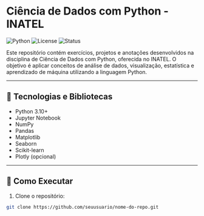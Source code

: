 # Ciência de Dados com Python - INATEL

![Python](https://img.shields.io/badge/Python-3.10-blue.svg)
![License](https://img.shields.io/badge/license-MIT-green.svg)
![Status](https://img.shields.io/badge/status-Em%20Desenvolvimento-yellow)

Este repositório contém exercícios, projetos e anotações desenvolvidos na disciplina de Ciência de Dados com Python, oferecida no INATEL. O objetivo é aplicar conceitos de análise de dados, visualização, estatística e aprendizado de máquina utilizando a linguagem Python.

---

## 🧰 Tecnologias e Bibliotecas

- Python 3.10+
- Jupyter Notebook
- NumPy
- Pandas
- Matplotlib
- Seaborn
- Scikit-learn
- Plotly (opcional)

---

## 🧪 Como Executar

1. Clone o repositório:
```bash
git clone https://github.com/seuusuario/nome-do-repo.git
